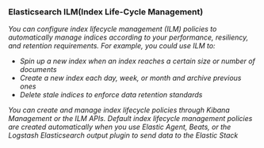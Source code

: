 ### Elasticsearch ILM(Index Life-Cycle Management)

<i>You can configure index lifecycle management (ILM) policies to automatically manage indices according to your performance, resiliency, and retention requirements. For example, you could use ILM to:
- Spin up a new index when an index reaches a certain size or number of documents
- Create a new index each day, week, or month and archive previous ones
- Delete stale indices to enforce data retention standards

You can create and manage index lifecycle policies through Kibana Management or the ILM APIs. Default index lifecycle management policies are created automatically when you use Elastic Agent, Beats, or the Logstash Elasticsearch output plugin to send data to the Elastic Stack

